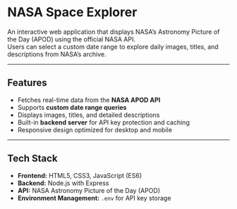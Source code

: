 # NASA Space Explorer

An interactive web application that displays NASA’s Astronomy Picture of the Day (APOD) using the official NASA API.  
Users can select a custom date range to explore daily images, titles, and descriptions from NASA’s archive.

---

## Features

- Fetches real-time data from the **NASA APOD API**
- Supports **custom date range queries**
- Displays images, titles, and detailed descriptions
- Built-in **backend server** for API key protection and caching
- Responsive design optimized for desktop and mobile

---

## Tech Stack

- **Frontend:** HTML5, CSS3, JavaScript (ES6)  
- **Backend:** Node.js with Express  
- **API:** NASA Astronomy Picture of the Day (APOD)  
- **Environment Management:** `.env` for API key storage  
